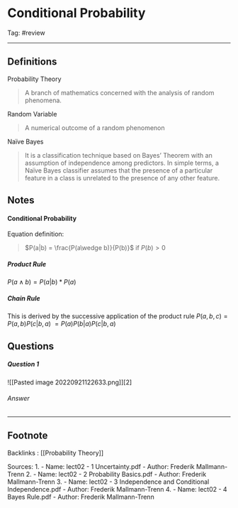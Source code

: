 # Conditional Probability
Tag: #review 

---
## Definitions
Probability Theory 
> A branch of mathematics concerned with the analysis of random phenomena.

Random Variable
>A numerical outcome of a random phenomenon

Naïve Bayes
>It is a classification technique based on Bayes’ Theorem with an assumption of independence among predictors. In simple terms, a Naïve Bayes classifier assumes that the presence of a particular feature in a class is unrelated to the presence of any other feature.


## Notes
#### Conditional Probability
Equation definition:
> $P(a|b) = \frac{P(a\wedge b)}{P(b)}$ if $P(b) > 0$

##### Product Rule
$P(a \wedge b) = P(a|b) * P(a)$

##### Chain Rule
This is derived by the successive application of the product rule
$P(a,b,c) = P(a,b)P(c|b,a)$
			   $= P(a)P(b|a)P(c|b,a)$


## Questions
##### Question 1
 ![[Pasted image 20220921122633.png]][2]
###### Answer

---
## Footnote

Backlinks : [[Probability Theory]]

Sources:
1. 
	- Name: lect02 - 1 Uncertainty.pdf
	- Author: Frederik Mallmann-Trenn
2. 
	- Name: lect02 - 2 Probability Basics.pdf
	- Author: Frederik Mallmann-Trenn
3. 
	- Name: lect02 - 3 Independence and Conditional Independence.pdf
	- Author: Frederik Mallmann-Trenn
4. 
	- Name: lect02 - 4 Bayes Rule.pdf
	- Author: Frederik Mallmann-Trenn